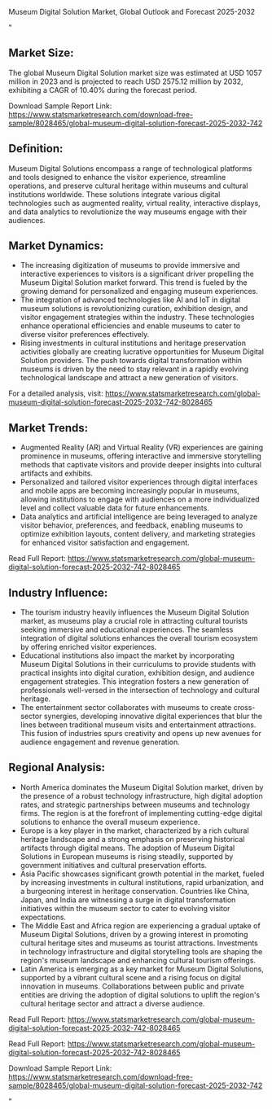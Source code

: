 Museum Digital Solution Market, Global Outlook and Forecast 2025-2032 

"<h2>Market Size:</h2>
<p>The global Museum Digital Solution market size was estimated at USD 1057 million in 2023 and is projected to reach USD 2575.12 million by 2032, exhibiting a CAGR of 10.40% during the forecast period.</p>
<p>Download Sample Report Link: <a href='https://www.statsmarketresearch.com/download-free-sample/8028465/global-museum-digital-solution-forecast-2025-2032-742'>https://www.statsmarketresearch.com/download-free-sample/8028465/global-museum-digital-solution-forecast-2025-2032-742</a></p>

<h2>Definition:</h2>
<p>Museum Digital Solutions encompass a range of technological platforms and tools designed to enhance the visitor experience, streamline operations, and preserve cultural heritage within museums and cultural institutions worldwide. These solutions integrate various digital technologies such as augmented reality, virtual reality, interactive displays, and data analytics to revolutionize the way museums engage with their audiences.</p>

<h2>Market Dynamics:</h2>
<ul>
<li>The increasing digitization of museums to provide immersive and interactive experiences to visitors is a significant driver propelling the Museum Digital Solution market forward. This trend is fueled by the growing demand for personalized and engaging museum experiences.</li>
<li>The integration of advanced technologies like AI and IoT in digital museum solutions is revolutionizing curation, exhibition design, and visitor engagement strategies within the industry. These technologies enhance operational efficiencies and enable museums to cater to diverse visitor preferences effectively.</li>
<li>Rising investments in cultural institutions and heritage preservation activities globally are creating lucrative opportunities for Museum Digital Solution providers. The push towards digital transformation within museums is driven by the need to stay relevant in a rapidly evolving technological landscape and attract a new generation of visitors.</li>
</ul>
<p>For a detailed analysis, visit: <a href='https://www.statsmarketresearch.com/global-museum-digital-solution-forecast-2025-2032-742-8028465'>https://www.statsmarketresearch.com/global-museum-digital-solution-forecast-2025-2032-742-8028465</a></p>

<h2>Market Trends:</h2>
<ul>
<li>Augmented Reality (AR) and Virtual Reality (VR) experiences are gaining prominence in museums, offering interactive and immersive storytelling methods that captivate visitors and provide deeper insights into cultural artifacts and exhibits.</li>
<li>Personalized and tailored visitor experiences through digital interfaces and mobile apps are becoming increasingly popular in museums, allowing institutions to engage with audiences on a more individualized level and collect valuable data for future enhancements.</li>
<li>Data analytics and artificial intelligence are being leveraged to analyze visitor behavior, preferences, and feedback, enabling museums to optimize exhibition layouts, content delivery, and marketing strategies for enhanced visitor satisfaction and engagement.</li>
</ul>
<p>Read Full Report: <a href='https://www.statsmarketresearch.com/global-museum-digital-solution-forecast-2025-2032-742-8028465'>https://www.statsmarketresearch.com/global-museum-digital-solution-forecast-2025-2032-742-8028465</a></p>

<h2>Industry Influence:</h2>
<ul>
<li>The tourism industry heavily influences the Museum Digital Solution market, as museums play a crucial role in attracting cultural tourists seeking immersive and educational experiences. The seamless integration of digital solutions enhances the overall tourism ecosystem by offering enriched visitor experiences.</li>
<li>Educational institutions also impact the market by incorporating Museum Digital Solutions in their curriculums to provide students with practical insights into digital curation, exhibition design, and audience engagement strategies. This integration fosters a new generation of professionals well-versed in the intersection of technology and cultural heritage.</li>
<li>The entertainment sector collaborates with museums to create cross-sector synergies, developing innovative digital experiences that blur the lines between traditional museum visits and entertainment attractions. This fusion of industries spurs creativity and opens up new avenues for audience engagement and revenue generation.</li>
</ul>

<h2>Regional Analysis:</h2>
<ul>
<li>North America dominates the Museum Digital Solution market, driven by the presence of a robust technology infrastructure, high digital adoption rates, and strategic partnerships between museums and technology firms. The region is at the forefront of implementing cutting-edge digital solutions to enhance the overall museum experience.</li>
<li>Europe is a key player in the market, characterized by a rich cultural heritage landscape and a strong emphasis on preserving historical artifacts through digital means. The adoption of Museum Digital Solutions in European museums is rising steadily, supported by government initiatives and cultural preservation efforts.</li>
<li>Asia Pacific showcases significant growth potential in the market, fueled by increasing investments in cultural institutions, rapid urbanization, and a burgeoning interest in heritage conservation. Countries like China, Japan, and India are witnessing a surge in digital transformation initiatives within the museum sector to cater to evolving visitor expectations.</li>
<li>The Middle East and Africa region are experiencing a gradual uptake of Museum Digital Solutions, driven by a growing interest in promoting cultural heritage sites and museums as tourist attractions. Investments in technology infrastructure and digital storytelling tools are shaping the region's museum landscape and enhancing cultural tourism offerings.</li>
<li>Latin America is emerging as a key market for Museum Digital Solutions, supported by a vibrant cultural scene and a rising focus on digital innovation in museums. Collaborations between public and private entities are driving the adoption of digital solutions to uplift the region's cultural heritage sector and attract a diverse audience.</li>
</ul>
<p>Read Full Report: <a href='https://www.statsmarketresearch.com/global-museum-digital-solution-forecast-2025-2032-742-8028465'>https://www.statsmarketresearch.com/global-museum-digital-solution-forecast-2025-2032-742-8028465</a></p>

<p>Read Full Report: <a href='https://www.statsmarketresearch.com/global-museum-digital-solution-forecast-2025-2032-742-8028465'>https://www.statsmarketresearch.com/global-museum-digital-solution-forecast-2025-2032-742-8028465</a></p>
<p>Download Sample Report Link: <a href='https://www.statsmarketresearch.com/download-free-sample/8028465/global-museum-digital-solution-forecast-2025-2032-742'>https://www.statsmarketresearch.com/download-free-sample/8028465/global-museum-digital-solution-forecast-2025-2032-742</a></p>"
